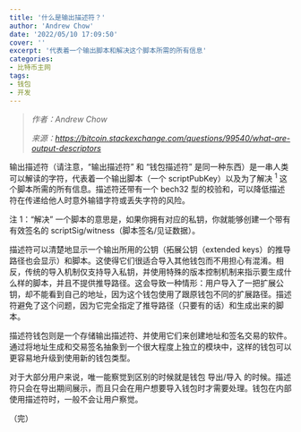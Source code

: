 ```yaml
---
title: '什么是输出描述符？'
author: 'Andrew Chow'
date: '2022/05/10 17:09:50'
cover: ''
excerpt: '代表着一个输出脚本和解决这个脚本所需的所有信息'
categories:
- 比特币主网
tags:
- 钱包
- 开发
---
```



> *作者：Andrew Chow*
> 
> *来源：<https://bitcoin.stackexchange.com/questions/99540/what-are-output-descriptors>*



输出描述符（请注意，“输出描述符” 和 “钱包描述符” 是同一种东西）是一串人类可以解读的字符，代表着一个输出脚本（一个 scriptPubKey）以及为了解决 <sup>1</sup> 这个脚本所需的所有信息。描述符还带有一个 bech32 型的校验和，可以降低描述符在传递给他人时意外输错字符或丢失字符的风险。

注 1：“解决” 一个脚本的意思是，如果你拥有对应的私钥，你就能够创建一个带有有效签名的 scriptSig/witness（脚本签名/见证数据）。

描述符可以清楚地显示一个输出所用的公钥（拓展公钥（extended keys）的推导路径也会显示）和脚本。这使得它们很适合导入其他钱包而不用担心有混淆。相反，传统的导入机制仅支持导入私钥，并使用特殊的版本控制机制来指示要生成什么样的脚本，并且不提供推导路径。这会导致一种情形：用户导入了一把扩展公钥，却不能看到自己的地址，因为这个钱包使用了跟原钱包不同的扩展路径。描述符避免了这个问题，因为它完全指定了推导路径（只要有的话）和生成出来的脚本。

描述符钱包则是一个存储输出描述符、并使用它们来创建地址和签名交易的软件。通过将地址生成和交易签名抽象到一个很大程度上独立的模块中，这样的钱包可以更容易地升级到使用新的钱包类型。

对于大部分用户来说，唯一能察觉到区别的时候就是钱包 导出/导入 的时候。描述符只会在导出期间展示，而且只会在用户想要导入钱包时才需要处理。钱包在内部使用描述符时，一般不会让用户察觉。

（完）

